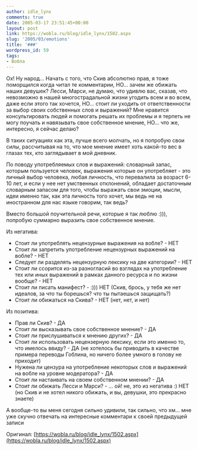 ```yaml
---
author: idle_lynx
comments: true
date: 2005-03-17 23:51:45+00:00
layout: post
link: https://wobla.ru/blog/idle_lynx/1502.aspx
slug: '2005/03/emotions'
title: '###'
wordpress_id: 59
tags:
- Вобла
---
```


Ох! Ну народ... Начать с того, что Скив абсолютно прав, я тоже поморщился когда читал те комментарии, НО... зачем же обижать наших девушек? Лесси, Марси, не думаю, что удивлю вас, сказав, что невозможно в нашей многострадальной жизни угодить всем и во всем, даже если этого так хочется, НО... стоит ли уходить от ответственности за выбор своих собственных слов и выражений? Мне нравится консультировать людей и помогать решать их проблемы и я терпеть не могу поучать и навязывать свое собственное мнение, НО... что же, интересно, я сейчас делаю?

В таких ситуациях как эта, лучше всего молчать, но я попробую свои силы, рассчитывая на то, что мое мнение имеет хоть какой-то вес в глазах тех, кто заглядывает в мой дневник.

По поводу употребляемых слов и выражений: словарный запас, которым пользуется человек, выражения которые он употребляет - это личный выбор человека, любая личность, что перевалила за возраст 6-10 лет, и если у нее нет умственных отклонений, обладает достаточным словарным запасом для того, чтобы выражать свои эмоции, мысли, идеи именно так, как эта личность того хочет, мы ведь не на иностранном для нас языке говорим, так ведь?

Вместо большой поучительной речи, которые я так люблю :))), попробую суммарно выразить свое собственное мнение.

Из негатива:
- Стоит ли употреблять нецензурные выражения на вобле? - НЕТ
- Стоит ли запретить употребление нецензурных выражений на вобле? - НЕТ
- Следует ли разделять нецензурную лексику на две категории? - НЕТ
- Стоит ли ссорится из-за разногласий во взглядах на употребление тех или иных выражений в рамках данного ресурса и по жизни вообще? - НЕТ
- Стоит ли писать манифест? - :))) НЕТ (Скив, брось, у тебя же нет идеалов, за что ты борешься? что ты пытаешься защищать?)
- Стоит ли обижаться на Скива? - НЕТ (нет, нет, и нет)

Из позитива:
- Прав ли Скив? - ДА
- Стоит ли высказывать свое собственное мнение? - ДА
- Стоит ли прислушиваться к мнению других? - ДА
- Стоит ли использовать нецензерную лексику, если это именно то, что имелось ввиду? - ДА (не хотелось бы приводить в качестве примера переводы Гоблина, но ничего более умного в голову не приходит)
- Нужена ли цензура на употребление некоторых слов и выражений на вобле на уровне модератора? - ДА
- Стоит ли настаивать на своем собственном мнении? - ДА
- Стоит ли обижать Лесси и Марси? - ... ой! не, это из негатива :) НЕТ (но Скив и не хотел никого обижать, и вы, девушки, это прекрасно знаете)

А вообще-то вы меня сегодня сильно удивили, так сильно, что хм... мне уже скучно отвечать на интересные комментари к своей предыдущей записи

Оригинал: [https://wobla.ru/blog/idle_lynx/1502.aspx](https://wobla.ru/blog/idle_lynx/1502.aspx)
